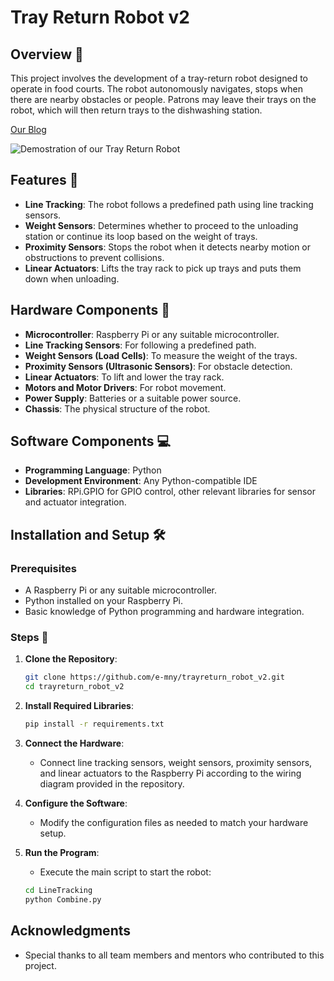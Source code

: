# Tray Return Robot v2

## Overview 📙

This project involves the development of a tray-return robot designed to operate in food courts. 
The robot autonomously navigates, stops when there are nearby obstacles or people. Patrons may leave their trays on the robot, which will then return trays to the dishwashing station.

[Our Blog](https://blogs.ntu.edu.sg/ps9888-2021-g15/)

![Demostration of our Tray Return Robot](mnt-gif.gif)


## Features 💯

- **Line Tracking**: The robot follows a predefined path using line tracking sensors.
- **Weight Sensors**: Determines whether to proceed to the unloading station or continue its loop based on the weight of trays.
- **Proximity Sensors**: Stops the robot when it detects nearby motion or obstructions to prevent collisions.
- **Linear Actuators**: Lifts the tray rack to pick up trays and puts them down when unloading.

## Hardware Components 🤖

- **Microcontroller**: Raspberry Pi or any suitable microcontroller.
- **Line Tracking Sensors**: For following a predefined path.
- **Weight Sensors (Load Cells)**: To measure the weight of the trays.
- **Proximity Sensors (Ultrasonic Sensors)**: For obstacle detection.
- **Linear Actuators**: To lift and lower the tray rack.
- **Motors and Motor Drivers**: For robot movement.
- **Power Supply**: Batteries or a suitable power source.
- **Chassis**: The physical structure of the robot.

## Software Components 💻

- **Programming Language**: Python
- **Development Environment**: Any Python-compatible IDE
- **Libraries**: RPi.GPIO for GPIO control, other relevant libraries for sensor and actuator integration.

## Installation and Setup 🛠️

### Prerequisites

- A Raspberry Pi or any suitable microcontroller.
- Python installed on your Raspberry Pi.
- Basic knowledge of Python programming and hardware integration.

### Steps 📝

1. **Clone the Repository**:
    ```sh
    git clone https://github.com/e-mny/trayreturn_robot_v2.git
    cd trayreturn_robot_v2
    ```

2. **Install Required Libraries**:
    ```sh
    pip install -r requirements.txt
    ```

3. **Connect the Hardware**:
    - Connect line tracking sensors, weight sensors, proximity sensors, and linear actuators to the Raspberry Pi according to the wiring diagram provided in the repository.

4. **Configure the Software**:
    - Modify the configuration files as needed to match your hardware setup.

5. **Run the Program**:
    - Execute the main script to start the robot:
    ```sh
    cd LineTracking
    python Combine.py
    ```

## Acknowledgments

- Special thanks to all team members and mentors who contributed to this project.

